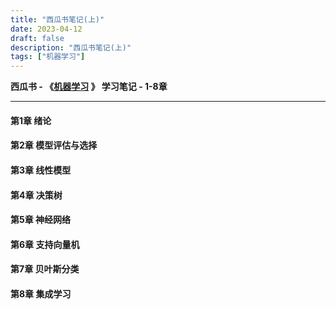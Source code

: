 ```yaml
---
title: "西瓜书笔记(上)"
date: 2023-04-12
draft: false
description: "西瓜书笔记(上)"
tags: ["机器学习"]
---
```

 **西瓜书 - 《[机器学习](https://github.com/Mikoto10032/DeepLearning/blob/master/books/机器学习周志华.pdf) 》 学习笔记 - 1-8章**

------

#### 第1章 绪论



#### 第2章 模型评估与选择



#### 第3章 线性模型



#### 第4章 决策树



#### 第5章 神经网络



#### 第6章 支持向量机



#### 第7章 贝叶斯分类



#### 第8章 集成学习



